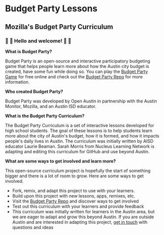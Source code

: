 # Budget Party Lessons 
## Mozilla's Budget Party Curriculum 

### :wave: :tada: Hello and welcome! :tada: :wave:

<p><strong>What is Budget Party?</strong></p>
<p>Budget Party is an open-source and interactive participatory budgeting game that helps people learn more about how the Austin city budget is created, have some fun while doing so. You can play the <a href="https://austinbudget.party/home">Budget Party Game</a> for free online and check out the <a href="https://github.com/open-austin/budgetparty">Budget Party Repo</a> for more information. </p> 
<p><strong>Who created Budget Party?</strong></p>
<p>Budget Party was developed by Open Austin in partnership with the Austin Monitor, Mozilla, and an Austin ISD educator.</p>
<p><strong>What is the Budget Party Curriculum?</strong></p>
<p>The Budget Party Curriculum is a set of interactive lessons developed for high school students. The goal of these lessons is to help students learn more about the city of Austin's budget, how it is formed, and how it impacts people's daily lives in Austin. The curriculum was initially written by AISD educator Laurie Beaman. Sarah Morris from Nucleus Learning Network is adapting and editing this curriculum for GitHub and use beyond Austin. 
<p><strong>What are some ways to get involved and learn more?</strong></p>
<p>This open-source curriculum project is hopefully the start of something bigger and there is a lot of room to grow. Here are some ways to get involved. 
<ul>
<li>Fork, remix, and adapt this project to use with your learners.  </li>
  <li>Build upon this project with new lessons, apps, remixes, etc.</li>
<li>Visit the <a href="https://github.com/open-austin/budgetparty">Budget Party Repo</a> and discover ways to get involved</li>
<li>Test out this curriculum with your learners and provide feedback</li>
<li> This curriculum was initially written for learners in the Austin area, but we are eager to adapt and grow this beyond Austin. If you are outside Austin and are interested in adapting this project, <a href="mailto:info@nucleuslearningnetwork.org">get in touch</a> with questions and ideas</li>
</ul>
